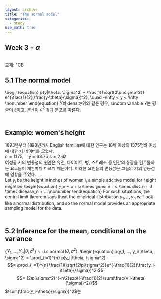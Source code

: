 ```yaml
---
layout: archive
title: "The normal model"
categories:
  - study
use_math: true
---
```



## Week 3 + $\alpha$

<br>교재: FCB  

5.1 The normal model
----------------------
\begin{equation}
p(y|\theta, \sigma^2) = \frac{1}{\sqrt{2\pi\sigma^2}} e^{\frac{1}{2}(\frac{y-\theta}{\sigma})^2}, \quad -\infty < y < \infty
\nonumber
\end{equation}
$Y$의 density위와 같은 경우, random variable $Y$는 평균이 $\theta$이고, 분산이 $\sigma^2$ 정규 분포를 따른다.  

<br>Example: women's height
--------------------
1893년부터 1898년까지 English families에 대한 연구는 18세 이상의 1375명의 여성에 대한 키 데이터를 모았다.  
$n = 1375,\quad \bar{y} = 63.75, s = 2.62$  
여성들 키의 변동성의 원인은 유전, 다이어트, 병, 스트레스 등 인간의 성장을 컨트롤하는 요소들이 개인마다 다르기 때문이다. 이러한 요인들의 변동성은 그들의 키의 변동성에 영향을 주었다.    
Let $y_i$ be the height in inches of women i, a simple additive model for height might be
\begin{equation}
y_n = a + b \times gene_n + c \times diet_n + d \times disease_n + ...
\nonumber
\end{equation}
For such situations, the central limit theorem says theat the empirical distribution $y_1, ..., y_n$ will look like a normal distribution, and so the normal model provides an appropriate sampling model for the data.  

<br> 5.2 Inference for the mean, conditional on the variance
----------------------
{$Y_1, ..., Y_n|\theta, \sigma^2$} ~ i.i.d normal $(\theta, \sigma^2)$.
\begin{equation}
p(y_1, ..., y_n|\theta, \sigma^2) = \prod_{i=1}^{n} p(y_i|\theta, \sigma^2)
$$= \prod_{i =1}^{n} \frac{1}{\sqrt{2\pi\sigma^2}}e^{-\frac{1}{2}(\frac{y_i-\theta}{\sigma})^2}$$
$$= (2\pi\sigma^2)^{-n/2}exp\{-\frac{1}{2}\sum(\frac{y_i-\theta}{\sigma})^2\}$$
$\sum(\frac{y_i-\theta}{\sigma})^2$는 
